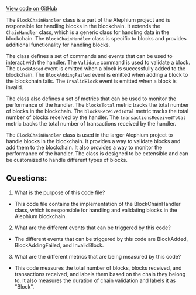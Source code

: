[View code on GitHub](https://github.com/alephium/alephium/blob/master/flow/src/main/scala/org/alephium/flow/handler/BlockChainHandler.scala)

The `BlockChainHandler` class is a part of the Alephium project and is responsible for handling blocks in the blockchain. It extends the `ChainHandler` class, which is a generic class for handling data in the blockchain. The `BlockChainHandler` class is specific to blocks and provides additional functionality for handling blocks.

The class defines a set of commands and events that can be used to interact with the handler. The `Validate` command is used to validate a block. The `BlockAdded` event is emitted when a block is successfully added to the blockchain. The `BlockAddingFailed` event is emitted when adding a block to the blockchain fails. The `InvalidBlock` event is emitted when a block is invalid.

The class also defines a set of metrics that can be used to monitor the performance of the handler. The `blocksTotal` metric tracks the total number of blocks in the blockchain. The `blocksReceivedTotal` metric tracks the total number of blocks received by the handler. The `transactionsReceivedTotal` metric tracks the total number of transactions received by the handler.

The `BlockChainHandler` class is used in the larger Alephium project to handle blocks in the blockchain. It provides a way to validate blocks and add them to the blockchain. It also provides a way to monitor the performance of the handler. The class is designed to be extensible and can be customized to handle different types of blocks.
## Questions: 
 1. What is the purpose of this code file?
- This code file contains the implementation of the BlockChainHandler class, which is responsible for handling and validating blocks in the Alephium blockchain.

2. What are the different events that can be triggered by this code?
- The different events that can be triggered by this code are BlockAdded, BlockAddingFailed, and InvalidBlock.

3. What are the different metrics that are being measured by this code?
- This code measures the total number of blocks, blocks received, and transactions received, and labels them based on the chain they belong to. It also measures the duration of chain validation and labels it as "Block".